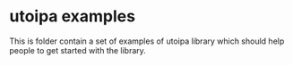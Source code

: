 # utoipa examples

This is folder contain a set of examples of utoipa library which should help people to get started
with the library. 
